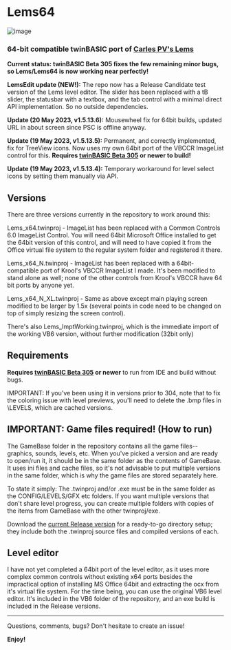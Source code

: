 # Lems64

![image](https://github.com/fafalone/Lems64/assets/7834493/c3a9cc6e-5c75-489a-97a8-70c10d4890c3)

### 64-bit compatible twinBASIC port of [Carles PV's Lems](https://github.com/Planet-Source-Code/carles-p-v-a-classic-one-and-sequel__1-61601)

**Current status: twinBASIC Beta 305 fixes the few remaining minor bugs, so Lems/Lems64 is now working near perfectly!**

**LemsEdit update (NEW!):** The repo now has a Release Candidate test version of the Lems level editor. The slider has been replaced with a tB slider, the statusbar with a textbox, and the tab control with a minimal direct API implementation. So no outside dependencies.

**Update (20 May 2023, v1.5.13.6):** Mousewheel fix for 64bit builds, updated URL in about screen since PSC is offline anyway.

**Update (19 May 2023, v1.5.13.5):** Permanent, and correctly implemented, fix for TreeView icons. Now uses my own 64bit port of the VBCCR ImageList control for this. **Requires [twinBASIC Beta 305](https://github.com/twinbasic/twinbasic/releases) or newer to build!**

**Update (19 May 2023, v1.5.13.4):** Temporary workaround for level select icons by setting them manually via API.


## Versions
There are three versions currently in the repository to work around this:

Lems_x64.twinproj - ImageList has been replaced with a Common Controls 6.0 ImageList Control. You will need 64bit Microsoft Office installed to get the 64bit version of this control, and will need to have copied it from the Office virtual file system to the regular system folder and registered it there. 

Lems_x64_N.twinproj - ImageList has been replaced with a 64bit-compatible port of Krool's VBCCR ImageList I made. It's been modified to stand alone as well; none of the other controls from Krool's VBCCR have 64 bit ports by anyone yet.

Lems_x64_N_XL.twinproj - Same as above except main playing screen modified to be larger by 1.5x (several points in code need to be changed on top of simply resizing the screen control).

There's also Lems_ImptWorking.twinproj, which is the immediate import of the working VB6 version, without further modification (32bit only)

## Requirements

**Requires [twinBASIC Beta 305](https://github.com/twinbasic/twinbasic/releases) or newer** to run from IDE and build without bugs.

IMPORTANT: If you've been using it in versions prior to 304, note that to fix the coloring issue with level previews, you'll need to delete the .bmp files in \LEVELS, which are cached versions.

## IMPORTANT: Game files required! (How to run)

The GameBase folder in the repository contains all the game files-- graphics, sounds, levels, etc. When you've picked a version and are ready to open/run it, it should be in the same folder as the contents of GameBase. It uses ini files and cache files, so it's not advisable to put multiple versions in the same folder, which is why the game files are stored separately here. 

To state it simply: The .twinproj and/or .exe must be in the same folder as the CONFIG/LEVELS/GFX etc folders. If you want multiple versions that don't share level progress, you can create multiple folders with copies of the items from GameBase with the other twinproj/exe.

Download the [current Release version](https://github.com/fafalone/Lems64/releases) for a ready-to-go directory setup; they include both the .twinproj source files and compiled versions of each.

## Level editor

I have not yet completed a 64bit port of the level editor, as it uses more complex common controls without existing x64 ports besides the impractical option of installing MS Office 64bit and extracting the ocx from it's virtual file system. For the time being, you can use the original VB6 level editor. It's included in the VB6 folder of the repository, and an exe build is included in the Release versions.

---

Questions, comments, bugs? Don't hesitate to create an issue!

**Enjoy!**
